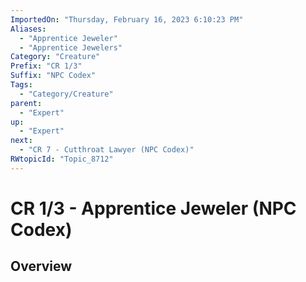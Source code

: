 ```yaml
---
ImportedOn: "Thursday, February 16, 2023 6:10:23 PM"
Aliases:
  - "Apprentice Jeweler"
  - "Apprentice Jewelers"
Category: "Creature"
Prefix: "CR 1/3"
Suffix: "NPC Codex"
Tags:
  - "Category/Creature"
parent:
  - "Expert"
up:
  - "Expert"
next:
  - "CR 7 - Cutthroat Lawyer (NPC Codex)"
RWtopicId: "Topic_8712"
---
```

# CR 1/3 - Apprentice Jeweler (NPC Codex)
## Overview
